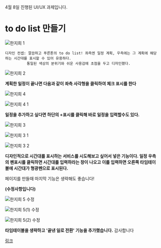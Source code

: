 4월 8일 진행된 UI/UX 과제입니다.

to do list 만들기
===============

![한지희 1](https://user-images.githubusercontent.com/103006061/167018632-8d4c4d73-a3d4-43df-b6eb-29f266bf01f3.jpg)

```
디자인 컨셉: 깔끔하고 푸른톤의 to do list! 좌측엔 일정 계획, 우측에는 그 계획에 해당하는 시간대를 표시할 수 있어 유용하다. 
          통일된 색상의 분위기와 쉬운 사용감에 초점을 두고 디자인했다. 
```





![한지희 2](https://user-images.githubusercontent.com/103006061/167019635-2e9fe334-b4dd-417c-a052-43e8033989ae.jpg)


**계획한 일정이 끝나면 다음과 같이 좌측 사각형을 클릭하여 체크 표시를 한다**





![한지희 4](https://user-images.githubusercontent.com/103006061/167019984-9d8eef1b-8916-4dc3-9848-2a6688986037.jpg)

![한지희 4 1](https://user-images.githubusercontent.com/103006061/167019999-38d1cd9c-0b78-4e67-8390-305b3d4968c3.jpg)


**일정을 추가하고 싶다면 하단의 +표시를 클릭해 바로 일정을 입력할수도 있다.**





![한지희 3](https://user-images.githubusercontent.com/103006061/167020097-5123706f-745e-4932-b7ae-d00dede6d381.jpg)

![한지희 3 1](https://user-images.githubusercontent.com/103006061/167020074-96090cfe-0e84-4285-b713-b477b8991b36.jpg)

![한지희 3 2](https://user-images.githubusercontent.com/103006061/167020094-649c4159-6a35-4a3b-9446-6dba8c79e0d0.jpg)



**디자인적으로 시간대를 표시하는 서비스를 시도해보고 싶어서 넣은 기능이다. 일정 우측의 펜표시를 클릭하면 시간대를 입력하라는 창이 나오고 이를 입력하면 오른쪽 타임테이블에 시간대가 형광펜으로 표시된다.**

 페이지를 만들때 마지막 기능은 생략해도 좋습니다!



**(수정사항입니다)**



![한지희 5 수정](https://user-images.githubusercontent.com/103006061/167026425-e0530973-37b5-4dbb-849d-c66be1821d2e.jpg)

![한지희 5(1) 수정](https://user-images.githubusercontent.com/103006061/167026453-da398ac1-0299-4742-8631-9e1e857c0591.jpg)

![한지희 5(2) 수정](https://user-images.githubusercontent.com/103006061/167026459-a0c17136-8d00-4a18-ba45-3795aa180cbb.jpg)


**타임테이블을 생략하고 '끝낸 일로 전환' 기능을 추가했습니다.**
감사합니다


[링크](https://www.figma.com/file/FhILkQDsWLQNw0xAdEsjPt/0408-%EC%8A%A4%ED%84%B0%EB%94%94-1-_-todo-list?node-id=0%3A1)
